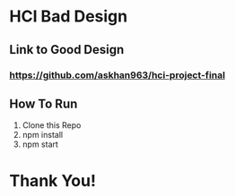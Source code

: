 # HCI Bad Design 
## Link to Good Design
### https://github.com/askhan963/hci-project-final
## How To Run
1. Clone this Repo
2. npm install
3. npm start

# Thank You!
